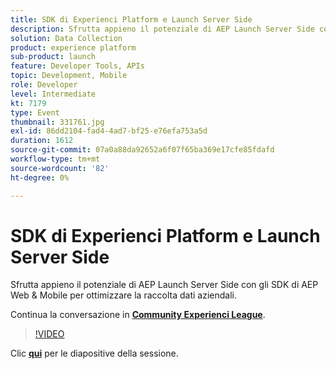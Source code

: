 ```yaml
---
title: SDK di Experienci Platform e Launch Server Side
description: Sfrutta appieno il potenziale di AEP Launch Server Side con gli SDK di AEP Web & Mobile per ottimizzare la raccolta dati aziendali. Questa sessione è stata distribuita come parte dell’evento Contenuto Adobe Developers Live.
solution: Data Collection
product: experience platform
sub-product: launch
feature: Developer Tools, APIs
topic: Development, Mobile
role: Developer
level: Intermediate
kt: 7179
type: Event
thumbnail: 331761.jpg
exl-id: 86dd2104-fad4-4ad7-bf25-e76efa753a5d
duration: 1612
source-git-commit: 07a0a88da92652a6f07f65ba369e17cfe85fdafd
workflow-type: tm+mt
source-wordcount: '82'
ht-degree: 0%

---
```


# SDK di Experienci Platform e Launch Server Side

Sfrutta appieno il potenziale di AEP Launch Server Side con gli SDK di AEP Web &amp; Mobile per ottimizzare la raccolta dati aziendali.

Continua la conversazione in **[Community Experienci League](https://adobe.ly/36Yd3v6)**.

>[!VIDEO](https://video.tv.adobe.com/v/331761/?quality=12&learn=on&hidetitle=true)

Clic **[qui](/help/adobe-developers-live/assets/experience-platform-sdk-launch.pdf)** per le diapositive della sessione.
